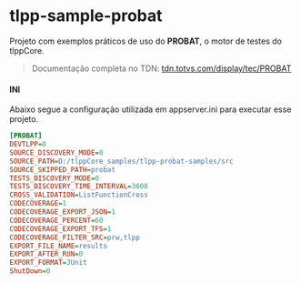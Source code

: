 # tlpp-sample-probat
Projeto com exemplos práticos de uso do **PROBAT**, o motor de testes do tlppCore.

> Documentação completa no TDN:
>     [tdn.totvs.com/display/tec/PROBAT](https://tdn.totvs.com/display/tec/PROBAT)

#### INI

Abaixo segue a configuração utilizada em appserver.ini para executar esse projeto.

```ini
[PROBAT]
DEVTLPP=0
SOURCE_DISCOVERY_MODE=0
SOURCE_PATH=D:/tlppCore_samples/tlpp-probat-samples/src
SOURCE_SKIPPED_PATH=probat
TESTS_DISCOVERY_MODE=0
TESTS_DISCOVERY_TIME_INTERVAL=3600
CROSS_VALIDATION=ListFunctionCross
CODECOVERAGE=1
CODECOVERAGE_EXPORT_JSON=1
CODECOVERAGE_PERCENT=60
CODECOVERAGE_EXPORT_TFS=1
CODECOVERAGE_FILTER_SRC=prw,tlpp
EXPORT_FILE_NAME=results
EXPORT_AFTER_RUN=0
EXPORT_FORMAT=JUnit
ShutDown=0
```